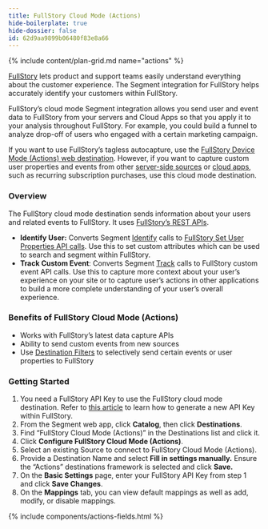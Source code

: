 ```yaml
---
title: FullStory Cloud Mode (Actions)
hide-boilerplate: true
hide-dossier: false
id: 62d9aa9899b06480f83e8a66
---
```

{% include content/plan-grid.md name="actions" %}

[FullStory](https://www.fullstory.com/) lets product and support teams easily understand everything about the customer experience. The Segment integration for FullStory helps accurately identify your customers within FullStory.

FullStory’s cloud mode Segment integration allows you send user and event data to FullStory from your servers and Cloud Apps so that you apply it to your analysis throughout FullStory. For example, you could build a funnel to analyze drop-off of users who engaged with a certain marketing campaign.

If you want to use FullStory’s tagless autocapture, use the [FullStory Device Mode (Actions) web destination](https://segment.com/docs/connections/destinations/catalog/actions-fullstory/). However, if you want to capture custom user properties and events from other [server-side sources](https://segment.com/docs/connections/sources/#server) or [cloud apps](https://segment.com/docs/connections/sources/#cloud-apps), such as recurring subscription purchases, use this cloud mode destination.

### Overview

The FullStory cloud mode destination sends information about your users and related events to FullStory. It uses [FullStory’s REST APIs](https://developer.fullstory.com).

- **Identify User:** Converts Segment [Identify](https://segment.com/docs/connections/spec/identify/) calls to [FullStory Set User Properties API calls](https://developer.fullstory.com/set-user-properties). Use this to set custom attributes which can be used to search and segment within FullStory.
- **Track Custom Event**: Converts Segment [Track](https://segment.com/docs/connections/spec/track/) calls to FullStory custom event API calls. Use this to capture more context about your user’s experience on your site or to capture user’s actions in other applications to build a more complete understanding of your user’s overall experience.

### Benefits of FullStory Cloud Mode (Actions)

- Works with FullStory’s latest data capture APIs
- Ability to send custom events from new sources
- Use [Destination Filters](https://segment.com/docs/connections/destinations/destination-filters/) to selectively send certain events or user properties to FullStory

### Getting Started

1. You need a FullStory API Key to use the FullStory cloud mode destination. Refer to [this article](https://help.fullstory.com/hc/en-us/articles/360052021773-Managing-API-Keys) to learn how to generate a new API Key within FullStory.
2. From the Segment web app, click **Catalog**, then click **Destinations**.
3. Find “FullStory Cloud Mode (Actions)” in the Destinations list and click it.
4. Click **Configure FullStory Cloud Mode (Actions)**.
5. Select an existing Source to connect to FullStory Cloud Mode (Actions).
6. Provide a Destination Name and select **Fill in settings manually.** Ensure the “Actions” destinations framework is selected and click **Save.**
7. On the **Basic Settings** page, enter your FullStory API Key from step 1 and click **Save Changes**.
8. On the **Mappings** tab, you can view default mappings as well as add, modify, or disable mappings.

{% include components/actions-fields.html %}